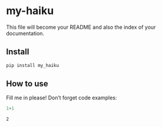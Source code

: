 my-haiku
================

<!-- WARNING: THIS FILE WAS AUTOGENERATED! DO NOT EDIT! -->

This file will become your README and also the index of your
documentation.

## Install

``` sh
pip install my_haiku
```

## How to use

Fill me in please! Don’t forget code examples:

``` python
1+1
```

    2

